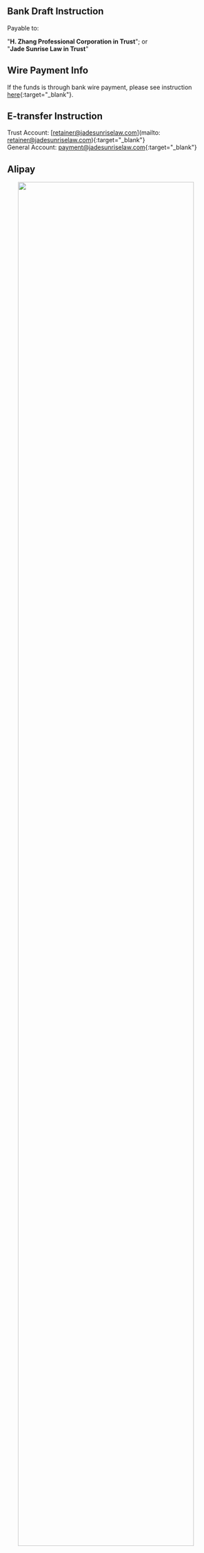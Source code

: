 ## Bank Draft Instruction

Payable to:

"**H. Zhang Professional Corporation in Trust**"; or<br>
"**Jade Sunrise Law in Trust**"

## Wire Payment Info

If the funds is through bank wire payment, please see instruction [here](https://drive.google.com/file/d/1jN3kvXIAHStUjXLYH41gzD4xnrt9nQnA/view?usp=sharing){:target="\_blank"}.

## E-transfer Instruction

Trust Account: [retainer@jadesunriselaw.com](mailto: retainer@jadesunriselaw.com){:target="\_blank"}<br>
General Account: [payment@jadesunriselaw.com](payment@jadesunriselaw.com){:target="\_blank"}

## <i class="fa-brands fa-alipay"></i> Alipay

<a href="https://lh3.googleusercontent.com/pw/AP1GczPtQgq4GI8IYxasLxHTrs8X5X9UiReAWyQrAQVulZgjt5CrDpYyPKdmluWtfCia1mkcErZi2vdG-t8KJ576i1QYryiJDBnLNpZt7d3JFNkSliVc9CQ=w2400?source=screenshot.guru"> <img src="https://lh3.googleusercontent.com/pw/AP1GczPtQgq4GI8IYxasLxHTrs8X5X9UiReAWyQrAQVulZgjt5CrDpYyPKdmluWtfCia1mkcErZi2vdG-t8KJ576i1QYryiJDBnLNpZt7d3JFNkSliVc9CQ" style="width: 90%; display: block; margin: 0 auto"/> </a>

Any payment through Alipay is subject to 1.5% surcharge.

## Bank Deposit (Void Cheque)

Please check out our law office's void cheque [here](https://drive.google.com/file/d/1atnCRcse4u5vreXM71My9XBeGlCXAgc5/view?usp=sharing){:target="\_blank"}.

## Bank Draft or Money Oder Form

According to Alberta Law Society Rule 119.32(1), trust withdrawals may be made by a bank draft or money order. If a trust withdrawal is to be made by this method, fill out [this form](https://drive.google.com/file/d/1szRy7o8RknX9FMrr8ZuhwIrIcbt-5_8a/view?usp=sharing){:target="\_blank"} and maintain a copy in the clients file.

## Bank Manager Contact

**Mitch Han 韩业**

Senior Relationship Manager<br>
Canadian Business Banking

**BMO Bank of Montreal**

Main: Westbrook Shopping Centre Branch <br>
Add: 1200 37 Street SW, Calgary, AB, T3C 1S2 <br>
Also: London Place Branch

E-Mail: [ye.hansr@bmo.com](mailto: ye.hansr@bmo.com) <br>
M: [403-540-1179](tel: 403-540-1179)<br>
F: [403-503-7106](tel: 403-503-7106)

## BMO Branch @ Telus Tower

**Address:** 411 1st St SE Calgary, AB T2G 4Y5

**Call:** 403-234-1800 <br>
**Fax:** 403-503-7169 <br>
**Branch Transit #:** 25129 <br>
**Institution #:** 001

## TD Bank @ Centre Street

**Address:** 1216 CENTRE ST N, CALGARY AB T2E 2R4

**Call:** 403-230-2207 <br>
**Branch #:** 02059 <br>
**Institution #:** 004

## CIBC @ North Hill Station

**Address:** 2015 - 16th Avenue Northwest Calgary, AB T2M 0M3

**Call:** 403-974-2734 <br>
**Branch #:** 00319 <br>
**Institution #:** 010

<!-- Check out [this article](this article's relative path within under /docs folder, without suffix `.md`){:target="\_blank"} -->
